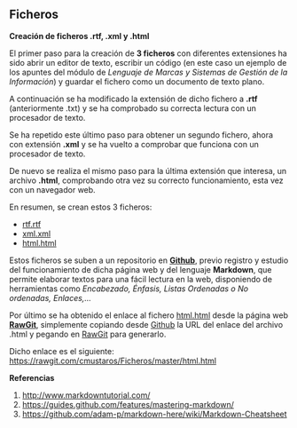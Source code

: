 ## Ficheros
**Creación de ficheros .rtf, .xml y .html**

El primer paso para la creación de **3 ficheros** con diferentes extensiones ha sido abrir un editor de texto, escribir un código (en este caso un ejemplo de los apuntes del módulo de *Lenguaje de Marcas y Sistemas de Gestión de la Información*) y guardar el fichero como un documento de texto plano.

A continuación se ha modificado la extensión de dicho fichero a **.rtf** (anteriormente .txt) y se ha comprobado su correcta lectura con un procesador de texto.

Se ha repetido este último paso para obtener un segundo fichero, ahora con extensión **.xml** y se ha vuelto a comprobar que funciona con un procesador de texto.

De nuevo se realiza el mismo paso para la última extensión que interesa, un archivo **.html**, comprobando otra vez su correcto funcionamiento, esta vez con un navegador web.

En resumen, se crean estos 3 ficheros:
* [rtf.rtf](https://github.com/cmustaros/Ficheros/blob/master/rtf.rtf)
* [xml.xml](https://github.com/cmustaros/Ficheros/blob/master/xml.xml)
* [html.html](https://github.com/cmustaros/Ficheros/blob/master/html.html)

Estos ficheros se suben a un repositorio en **[Github](https://github.com/)**, previo registro y estudio del funcionamiento de dicha página web y del lenguaje **Markdown**, que permite elaborar textos para una fácil lectura en la web, disponiendo de herramientas como *Encabezado, Énfasis, Listas Ordenadas o No ordenadas, Enlaces,...*

Por último se ha obtenido el enlace al fichero [html.html](https://github.com/cmustaros/Ficheros/blob/master/html.html) desde la página web **[RawGit](https://rawgit.com/)**, simplemente copiando desde [Github](https://github.com/) la URL del enlace del archivo .html y pegando en [RawGit](https://rawgit.com/) para generarlo.

Dicho enlace es el siguiente: https://rawgit.com/cmustaros/Ficheros/master/html.html

**Referencias**

1. http://www.markdowntutorial.com/
2. https://guides.github.com/features/mastering-markdown/
3. https://github.com/adam-p/markdown-here/wiki/Markdown-Cheatsheet




